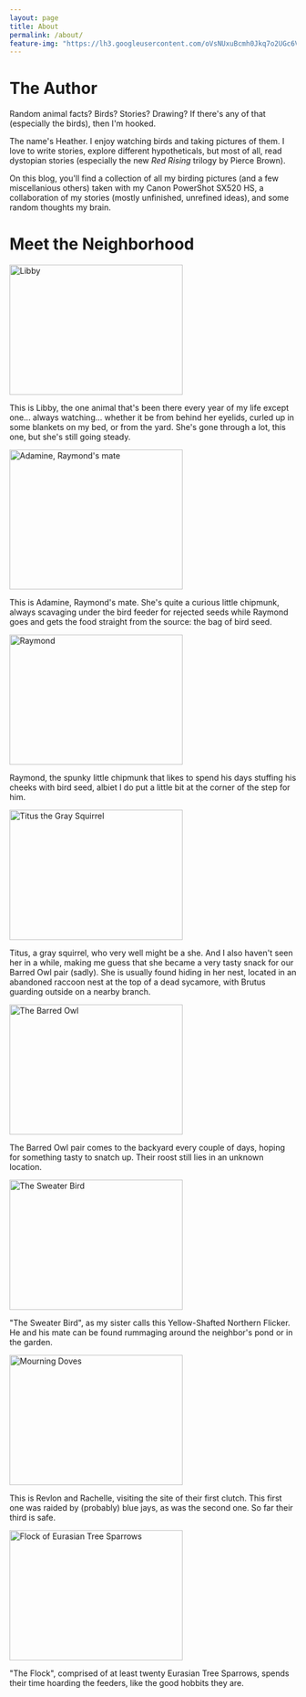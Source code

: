```yaml
---
layout: page
title: About
permalink: /about/
feature-img: "https://lh3.googleusercontent.com/oVsNUxuBcmh0Jkq7o2UGc6V6vt_X8oqIwtBahK3RrYY=w1366-h532-no"
---
```


<h1> The Author </h1>

Random animal facts? Birds? Stories? Drawing? If there's any of that (especially the birds), then I'm hooked. 

The name's Heather. I enjoy watching birds and taking pictures of them. I love to write stories, explore different hypotheticals, but most of all, read dystopian stories (especially the new *Red Rising* trilogy by Pierce Brown). 

On this blog, you'll find a collection of all my birding pictures (and a few miscellanious others) taken with my Canon PowerShot SX520 HS, a collaboration of my stories (mostly unfinished, unrefined ideas), and some random thoughts my brain.

<h1>Meet the Neighborhood</h1>

<img src="https://lh3.googleusercontent.com/T0RdkQsQbTPmEoWevyVW0eIEW8sybq6g9c05qpg-u3k=w958-h669-no" alt="Libby" style="width:304px;height:228px;">

This is Libby, the one animal that's been there every year of my life except one... always watching... whether it be from behind her eyelids, curled up in some blankets on my bed, or from the yard. She's gone through a lot, this one, but she's still going steady.

<img src="https://lh3.googleusercontent.com/Ul5nnsWPsaXV63qu_6NMKWRGN3qX_GbAtxR1JiUnlBw=w502-h669-no" alt="Adamine, Raymond's mate" style="width:304px;height:245px;">

This is Adamine, Raymond's mate. She's quite a curious little chipmunk, always scavaging under the bird feeder for rejected seeds while Raymond goes and gets the food straight from the source: the bag of bird seed.

<img src="https://lh3.googleusercontent.com/_kG2_gpmnETY8tJ3ZvMYRyfLNXPCOJIw6ADT-8o7UPo=w892-h669-no" alt="Raymond" style="width:304px;height:228px;">

Raymond, the spunky little chipmunk that likes to spend his days stuffing his cheeks with bird seed, albiet I do put a little bit at the corner of the step for him.

<img src="https://lh3.googleusercontent.com/otkPVwg8NFGyKO_PODEBOKLrc0EeAsO3LpgKKZdBtEE=w892-h669-no" alt="Titus the Gray Squirrel" style="width:304px;height:228px;">

Titus, a gray squirrel, who very well might be a she. And I also haven't seen her in a while, making me guess that she became a very tasty snack for our Barred Owl pair (sadly). She is usually found hiding in her nest, located in an abandoned raccoon nest at the top of a dead sycamore, with Brutus guarding outside on a nearby branch.

<img src="https://lh3.googleusercontent.com/cE9qfU2MNY8ac0lSO8aySToYif3_vraMynGzT0NNKUc=w892-h669-no" alt="The Barred Owl" style="width:304px;height:228px;">

The Barred Owl pair comes to the backyard every couple of days, hoping for something tasty to snatch up. Their roost still lies in an unknown location.

<img src="https://lh3.googleusercontent.com/xIIGsMZKrthADaKOaePPKnxvdWSGkaGR-583-1-1QQM=w892-h669-no" alt="The Sweater Bird" style="width:304px;height:228px;">

"The Sweater Bird", as my sister calls this Yellow-Shafted Northern Flicker. He and his mate can be found rummaging around the neighbor's pond or in the garden.

<img src="https://photos.google.com/photo/AF1QipN5osxihizLx_Rynm6fJCQclRCjQtXyZQQXQRk6" alt="Mourning Doves" style="width:304px;height:228px;">

This is Revlon and Rachelle, visiting the site of their first clutch. This first one was raided by (probably) blue jays, as was the second one. So far their third is safe.

<img src="https://lh3.googleusercontent.com/hgix-kik2l_pa0s4PEcCOscqyFOXjc_xMjOz8Mt_mH4=w892-h669-no" alt="Flock of Eurasian Tree Sparrows" style="width:304px;height:228px">

"The Flock", comprised of at least twenty Eurasian Tree Sparrows, spends their time hoarding the feeders, like the good hobbits they are.



